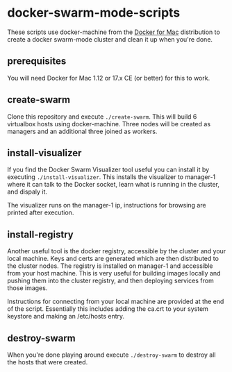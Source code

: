 # docker-swarm-mode-scripts

These scripts use docker-machine from the [Docker for Mac][1] distribution to
create a docker swarm-mode cluster and clean it up when you're done.

## prerequisites

You will need Docker for Mac 1.12 or 17.x CE (or better) for this to work.

## create-swarm

Clone this repository and execute `./create-swarm`. This will build 6
virtualbox hosts using docker-machine. Three nodes will be created as
managers and an additional three joined as workers.

## install-visualizer

If you find the Docker Swarm Visualizer tool useful you can install it by
executing `./install-visualizer`. This installs the visualizer to manager-1
where it can talk to the Docker socket, learn what is running in the cluster,
and dispaly it.

The visualizer runs on the manager-1 ip, instructions for browsing are printed
after execution.

## install-registry

Another useful tool is the docker registry, accessible by the cluster and your
local machine. Keys and certs are generated which are then distributed to the
cluster nodes. The registry is installed on manager-1 and accessible from your
host machine. This is very useful for building images locally and pushing them
into the cluster registry, and then deploying services from those images.

Instructions for connecting from your local machine are provided at the end of
the script. Essentially this includes adding the ca.crt to your system keystore
and making an /etc/hosts entry.

## destroy-swarm

When you're done playing around execute `./destroy-swarm` to destroy all the
hosts that were created.

[1]: https://docs.docker.com/docker-for-mac/

